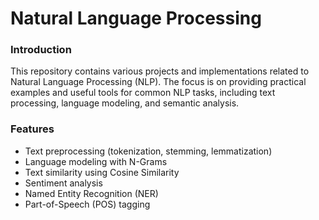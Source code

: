 # Natural Language Processing
### Introduction
This repository contains various projects and implementations related to Natural Language Processing (NLP). The focus is on providing practical examples and useful tools for common NLP tasks, including text processing, language modeling, and semantic analysis.
### Features
- Text preprocessing (tokenization, stemming, lemmatization)
- Language modeling with N-Grams
- Text similarity using Cosine Similarity
- Sentiment analysis
- Named Entity Recognition (NER)
- Part-of-Speech (POS) tagging
